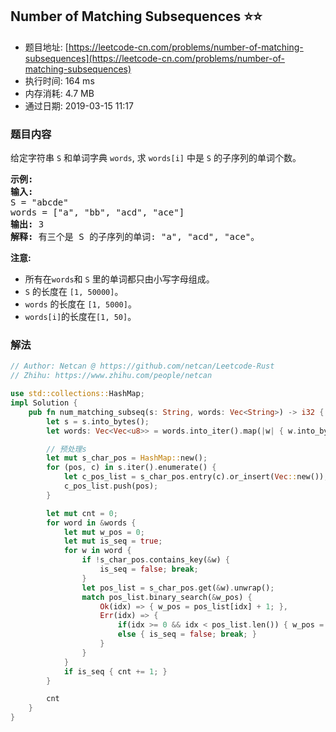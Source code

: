 ## Number of Matching Subsequences :star::star:
- 题目地址: [https://leetcode-cn.com/problems/number-of-matching-subsequences](https://leetcode-cn.com/problems/number-of-matching-subsequences)
- 执行时间: 164 ms 
- 内存消耗: 4.7 MB
- 通过日期: 2019-03-15 11:17

### 题目内容
<p>给定字符串 <code>S</code> 和单词字典 <code>words</code>, 求 <code>words[i]</code> 中是 <code>S</code> 的子序列的单词个数。</p>

<pre>
<strong>示例:</strong>
<strong>输入:</strong> 
S = "abcde"
words = ["a", "bb", "acd", "ace"]
<strong>输出:</strong> 3
<strong>解释:</strong> 有三个是 S 的子序列的单词: "a", "acd", "ace"。
</pre>

<p><strong>注意:</strong></p>

<ul>
	<li>所有在<code>words</code>和 <code>S</code> 里的单词都只由小写字母组成。</li>
	<li><code>S</code> 的长度在 <code>[1, 50000]</code>。</li>
	<li><code>words</code> 的长度在 <code>[1, 5000]</code>。</li>
	<li><code>words[i]</code>的长度在<code>[1, 50]</code>。</li>
</ul>


### 解法
```rust
// Author: Netcan @ https://github.com/netcan/Leetcode-Rust
// Zhihu: https://www.zhihu.com/people/netcan

use std::collections::HashMap;
impl Solution {
    pub fn num_matching_subseq(s: String, words: Vec<String>) -> i32 {
        let s = s.into_bytes();
        let words: Vec<Vec<u8>> = words.into_iter().map(|w| { w.into_bytes() }).collect();

        // 预处理s
        let mut s_char_pos = HashMap::new();
        for (pos, c) in s.iter().enumerate() {
            let c_pos_list = s_char_pos.entry(c).or_insert(Vec::new());
            c_pos_list.push(pos);
        }

        let mut cnt = 0;
        for word in &words {
            let mut w_pos = 0;
            let mut is_seq = true;
            for w in word {
                if !s_char_pos.contains_key(&w) {
                    is_seq = false; break;
                }
                let pos_list = s_char_pos.get(&w).unwrap();
                match pos_list.binary_search(&w_pos) {
                    Ok(idx) => { w_pos = pos_list[idx] + 1; },
                    Err(idx) => {
                        if(idx >= 0 && idx < pos_list.len()) { w_pos = pos_list[idx] + 1; }
                        else { is_seq = false; break; }
                    }
                }
            }
            if is_seq { cnt += 1; }
        }

        cnt
    }
}


```
